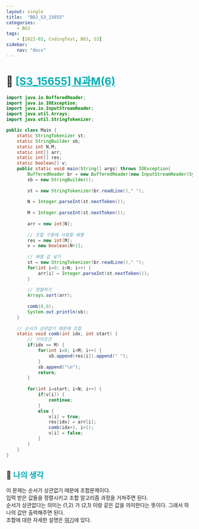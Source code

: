 ```yaml
---
layout: single
title:  "BOJ_S3_15655"
categories: 
    - BOJ
tags: 
    - [2022-03, CodingTest, BOJ, S3]
sidebar:
    nav: "docs"
---
```


# 📁 <b><a style="color:#00adb5" href="https://www.acmicpc.net/problem/15655" target=_blank>[S3_15655] N과M(6)</a></b>

```java
import java.io.BufferedReader;
import java.io.IOException;
import java.io.InputStreamReader;
import java.util.Arrays;
import java.util.StringTokenizer;

public class Main {
	static StringTokenizer st;
	static StringBuilder sb;
	static int N,M;
	static int[] arr;
	static int[] res;
	static boolean[] v;
	public static void main(String[] args) throws IOException{
		BufferedReader br = new BufferedReader(new InputStreamReader(System.in));
		sb = new StringBuilder();
		
		st = new StringTokenizer(br.readLine()," ");
		
		N = Integer.parseInt(st.nextToken());
		
		M = Integer.parseInt(st.nextToken());
		
		arr = new int[N];
		
		// 조합 구할때 사용할 배열
		res = new int[M];
		v = new boolean[N+1];
		
		// 배열 값 넣기
		st = new StringTokenizer(br.readLine()," ");
		for(int i=0; i<N; i++) {
			arr[i] = Integer.parseInt(st.nextToken());
		}
		
		// 정렬하기 
		Arrays.sort(arr);
		
		comb(0,0);
		System.out.println(sb);
	}
	
	// 순서가 상관없기 때문에 조합
	static void comb(int idx, int start) {
		// 기저조건
		if(idx == M) {
			for(int i=0; i<M; i++) {
				sb.append(res[i]).append(" ");
			}
			sb.append("\n");
			return;
		}
		
		for(int i=start; i<N; i++) {
			if(v[i]) {
				continue;
			}
			else {
				v[i] = true;
				res[idx] = arr[i];
				comb(idx+1, i+1);
				v[i] = false;
			}
        }
	}
}
```

## 🤔 <b><a style="color:#00adb5">나의 생각</a></b>
이 문제는 순서가 상관없기 때문에 조합문제이다.<br>
입력 받은 값들을 정렬시키고 조합 알고리즘 과정을 거쳐주면 된다.<br>
순서가 상관없다는 의미는 (1,2) 가 (2,1) 이랑 같은 값을 의미한다는 뜻이다. 그래서 하나의 값만 출력해주면 된다.<br>
조합에 대한 자세한 설명은 <a href="https://us13579.github.io/algorithm/ALGORITHM_Permutation_etc/" target=_blank>여기</a>에 있다.<br>